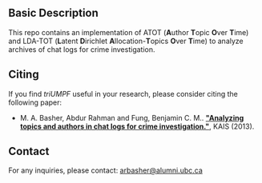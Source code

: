 ## Basic Description
This repo contains an implementation of ATOT (**A**uthor **T**opic **O**ver **T**ime) and LDA-TOT (**L**atent **D**irichlet **A**llocation-**T**opics **O**ver **T**ime) to analyze archives of chat logs for crime investigation.


## Citing
If you find *triUMPF* useful in your research, please consider citing the following paper:
- M. A. Basher, Abdur Rahman and Fung, Benjamin C. M.. **["Analyzing topics and authors in chat logs for crime investigation."](https://link.springer.com/article/10.1007/s10115-013-0617-y)**, KAIS (2013).

## Contact
For any inquiries, please contact: [arbasher@alumni.ubc.ca](mailto:arbasher@alumni.ubc.ca)
